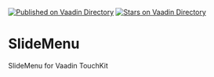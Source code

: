 [![Published on Vaadin  Directory](https://img.shields.io/badge/Vaadin%20Directory-published-00b4f0.svg)](https://vaadin.com/directory/component/slidemenu)
[![Stars on Vaadin Directory](https://img.shields.io/vaadin-directory/star/slidemenu.svg)](https://vaadin.com/directory/component/slidemenu)

SlideMenu
=========

SlideMenu for Vaadin TouchKit
